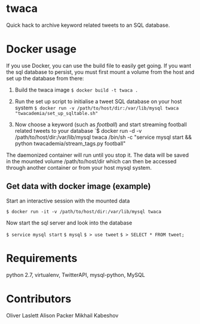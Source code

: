 # twaca
Quick hack to archive keyword related tweets to an SQL database.

# Docker usage
If you use Docker, you can use the build file to easily get going. If you want
the sql database to persist, you must first mount a volume from the host and
set up the database from there:

1. Build the twaca image `$ docker build -t twaca .`

2. Run the set up script to initialise a tweet SQL database on your host
system `$ docker run -v /path/to/host/dir:/var/lib/mysql twaca
"twacademia/set_up_sqltable.sh"`

3. Now choose a keyword (such as *football*) and start streaming football
related tweets to your database `$ docker run -d -v
/path/to/host/dir:/var/lib/mysql twaca /bin/sh -c "service mysql start &&
python twacademia/stream_tags.py football"

The daemonized container will run until you stop it. The data will be saved in
the mounted volume /path/to/host/dir which can then be accessed through
another container or from your host mysql system.

## Get data with docker image (example)
Start an interactive session with the mounted data

`$ docker run -it -v /path/to/host/dir:/var/lib/mysql twaca`

Now start the sql server and look into the database

`$ service mysql start`
`$ mysql`
`$ > use tweet`
`$ > SELECT * FROM tweet;`

# Requirements
python 2.7,
virtualenv,
TwitterAPI,
mysql-python,
MySQL

# Contributors
Oliver Laslett
Alison Packer
Mikhail Kabeshov
